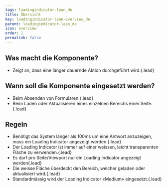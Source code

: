 ```yaml
---
tags: loadingindicator-lean_de
title: Übersicht
key: loadingindicator-lean-overview_de
parent: loadingindicator-lean_de
icon: overview
order: 1
permalink: false  
---
```


## Was macht die Komponente?
* Zeigt an, dass eine länger dauernde Aktion durchgeführt wird.{.lead}

## Wann soll die Komponente eingesetzt werden?
* Beim Absenden von Formularen.{.lead}
* Beim Laden oder Aktualisieren eines einzelnen Bereichs einer Seite.{.lead}

## Regeln
* Benötigt das System länger als 100ms um eine Antwort anzuzeigen, muss ein Loading Indicator angezeigt werden.{.lead}
* Der Loading Indicator ist immer auf einer weissen, leicht transparenten Fläche zu verwenden.{.lead}
* Es darf pro Seite/Viewport nur ein Loading Indicator angezeigt werden{.lead}
* Die weisse Fläche überdeckt den Bereich, welcher geladen oder aktualisiert wird.{.lead}
* Standardmässig wird der Loading Indicator «Medium» eingesetzt.{.lead}
